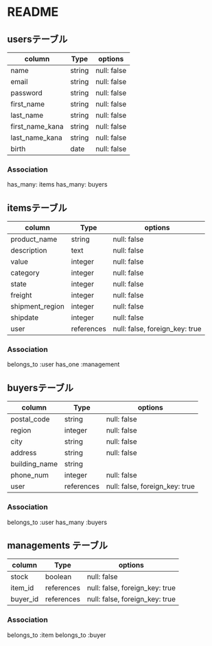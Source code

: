 # README

## usersテーブル

| column          | Type    | options     | 
| --------------- | ------  | ----------- |
| name            | string  | null: false |
| email           | string  | null: false |
| password        | string  | null: false |
| first_name      | string  | null: false |
| last_name       | string  | null: false |
| first_name_kana | string  | null: false |
| last_name_kana  | string  | null: false |
| birth           | date    | null: false |

### Association
 has_many: items
 has_many: buyers


## itemsテーブル

| column          | Type       | options                        |
| --------------- | ---------- | ------------------------------ |
| product_name    | string     | null: false                    |
| description     | text       | null: false                    |
| value           | integer    | null: false                    |
| category        | integer    | null: false                    |
| state           | integer    | null: false                    |
| freight         | integer    | null: false                    |
| shipment_region | integer    | null: false                    |
| shipdate        | integer    | null: false                    |
| user            | references | null: false, foreign_key: true |

### Association
 belongs_to :user
 has_one :management


## buyersテーブル

| column        | Type       | options                        |
| ------------- | ---------- | ------------------------------ |
| postal_code   | string     | null: false                    |
| region        | integer    | null: false                    |
| city          | string     | null: false                    |
| address       | string     | null: false                    |
| building_name | string     |                                |
| phone_num     | integer    | null: false                    |
| user          | references | null: false, foreign_key: true |

### Association
 belongs_to :user
 has_many :buyers


## managements テーブル

| column   | Type       | options                        |
| -------- | ---------  | ------------------------------ |
| stock    | boolean    | null: false                    |
| item_id  | references | null: false, foreign_key: true |
| buyer_id | references | null: false, foreign_key: true |

### Association
 belongs_to :item
 belongs_to :buyer